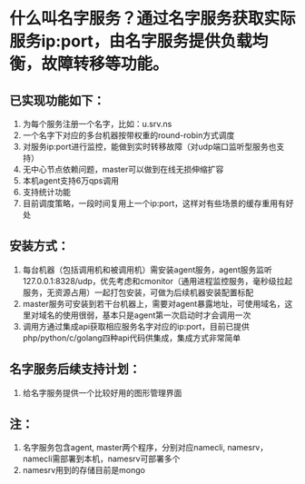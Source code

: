 # 什么叫名字服务？通过名字服务获取实际服务ip:port，由名字服务提供负载均衡，故障转移等功能。

## 已实现功能如下：
1. 为每个服务注册一个名字，比如：u.srv.ns
2. 一个名字下对应的多台机器按带权重的round-robin方式调度
3. 对服务ip:port进行监控，能做到实时转移故障（对udp端口监听型服务也支持）
4. 无中心节点依赖问题，master可以做到在线无损伸缩扩容
5. 本机agent支持6万qps调用
6. 支持统计功能
7. 目前调度策略，一段时间复用上一个ip:port，这样对有些场景的缓存重用有好处

## 安装方式：
1. 每台机器（包括调用机和被调用机）需安装agent服务，agent服务监听127.0.0.1:8328/udp，优先考虑和cmonitor（通用进程监控服务，毫秒级拉起服务，无资源占用）一起打包安装，可做为后续机器安装配置标配
2. master服务可安装到若干台机器上，需要对agent暴露地址，可使用域名，这里对域名的使用很弱，基本只是agent第一次启动时才会调用一次
3. 调用方通过集成api获取相应服务名字对应的ip:port，目前已提供php/python/c/golang四种api代码供集成，集成方式非常简单

## 名字服务后续支持计划：
1. 给名字服务提供一个比较好用的图形管理界面

## 注：
1. 名字服务包含agent, master两个程序，分别对应namecli, namesrv，namecli需部署到本机，namesrv可部署多个
2. namesrv用到的存储目前是mongo
